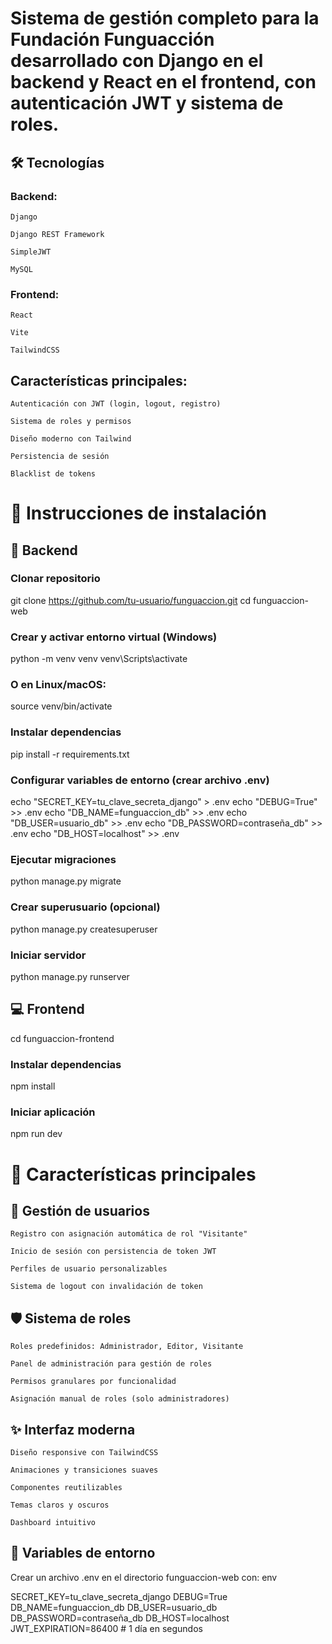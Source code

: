 # Sistema de gestión completo para la Fundación Funguacción desarrollado con Django en el backend y React en el frontend, con autenticación JWT y sistema de roles.
## 🛠️ Tecnologías

### Backend:

    Django

    Django REST Framework

    SimpleJWT

    MySQL

### Frontend:

    React

    Vite

    TailwindCSS

## Características principales:

    Autenticación con JWT (login, logout, registro)

    Sistema de roles y permisos

    Diseño moderno con Tailwind

    Persistencia de sesión

    Blacklist de tokens

# 🚀 Instrucciones de instalación
## 🔧 Backend

### Clonar repositorio
git clone https://github.com/tu-usuario/funguaccion.git
cd funguaccion-web

### Crear y activar entorno virtual (Windows)
python -m venv venv
venv\Scripts\activate

### O en Linux/macOS:
source venv/bin/activate

### Instalar dependencias
pip install -r requirements.txt

### Configurar variables de entorno (crear archivo .env)
echo "SECRET_KEY=tu_clave_secreta_django" > .env
echo "DEBUG=True" >> .env
echo "DB_NAME=funguaccion_db" >> .env
echo "DB_USER=usuario_db" >> .env
echo "DB_PASSWORD=contraseña_db" >> .env
echo "DB_HOST=localhost" >> .env

### Ejecutar migraciones
python manage.py migrate

### Crear superusuario (opcional)
python manage.py createsuperuser

### Iniciar servidor
python manage.py runserver

## 💻 Frontend

cd funguaccion-frontend

### Instalar dependencias
npm install

### Iniciar aplicación
npm run dev

# 📖 Características principales
## 👤 Gestión de usuarios

    Registro con asignación automática de rol "Visitante"

    Inicio de sesión con persistencia de token JWT

    Perfiles de usuario personalizables

    Sistema de logout con invalidación de token

## 🛡️ Sistema de roles

    Roles predefinidos: Administrador, Editor, Visitante

    Panel de administración para gestión de roles

    Permisos granulares por funcionalidad

    Asignación manual de roles (solo administradores)

## ✨ Interfaz moderna

    Diseño responsive con TailwindCSS

    Animaciones y transiciones suaves

    Componentes reutilizables

    Temas claros y oscuros

    Dashboard intuitivo

## 🔐 Variables de entorno

Crear un archivo .env en el directorio funguaccion-web con:
env

SECRET_KEY=tu_clave_secreta_django
DEBUG=True
DB_NAME=funguaccion_db
DB_USER=usuario_db
DB_PASSWORD=contraseña_db
DB_HOST=localhost
JWT_EXPIRATION=86400  # 1 día en segundos
